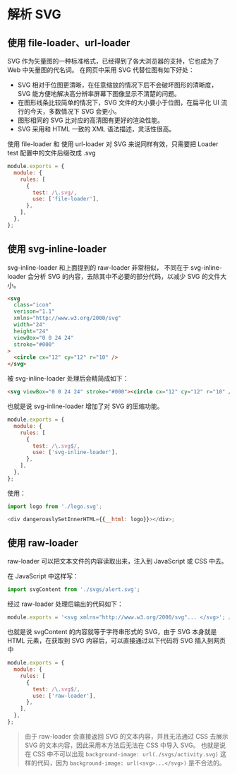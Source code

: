 # 解析 SVG

## 使用 file-loader、url-loader

SVG 作为矢量图的一种标准格式，已经得到了各大浏览器的支持，它也成为了 Web 中矢量图的代名词。 在网页中采用 SVG 代替位图有如下好处：

- SVG 相对于位图更清晰，在任意缩放的情况下后不会破坏图形的清晰度，SVG 能方便地解决高分辨率屏幕下图像显示不清楚的问题。
- 在图形线条比较简单的情况下，SVG 文件的大小要小于位图，在扁平化 UI 流行的今天，多数情况下 SVG 会更小。
- 图形相同的 SVG 比对应的高清图有更好的渲染性能。
- SVG 采用和 HTML 一致的 XML 语法描述，灵活性很高。

使用 file-loader 和 使用 url-loader 对 SVG 来说同样有效，只需要把 Loader test 配置中的文件后缀改成 .svg

```js
module.exports = {
  module: {
    rules: [
      {
        test: /\.svg/,
        use: ['file-loader'],
      },
    ],
  },
};
```

## 使用 svg-inline-loader

svg-inline-loader 和上面提到的 raw-loader 非常相似， 不同在于 svg-inline-loader 会分析 SVG 的内容，去除其中不必要的部分代码，以减少 SVG 的文件大小。

```html
<svg
  class="icon"
  verison="1.1"
  xmlns="http://www.w3.org/2000/svg"
  width="24"
  height="24"
  viewBox="0 0 24 24"
  stroke="#000"
>
  <circle cx="12" cy="12" r="10" />
</svg>
```

被 svg-inline-loader 处理后会精简成如下：

```html
<svg viewBox="0 0 24 24" stroke="#000"><circle cx="12" cy="12" r="10" /></svg>
```

也就是说 svg-inline-loader 增加了对 SVG 的压缩功能。

```js
module.exports = {
  module: {
    rules: [
      {
        test: /\.svg$/,
        use: ['svg-inline-loader'],
      },
    ],
  },
};
```

使用：

```js
import logo from './logo.svg';

<div dangerouslySetInnerHTML={{__html: logo}}></div>;
```

## 使用 raw-loader

raw-loader 可以把文本文件的内容读取出来，注入到 JavaScript 或 CSS 中去。

在 JavaScript 中这样写：

```js
import svgContent from './svgs/alert.svg';
```

经过 raw-loader 处理后输出的代码如下：

```js
module.exports = '<svg xmlns="http://www.w3.org/2000/svg"... </svg>'; // 末尾省略 SVG 内容
```

也就是说 svgContent 的内容就等于字符串形式的 SVG，由于 SVG 本身就是 HTML 元素，在获取到 SVG 内容后，可以直接通过以下代码将 SVG 插入到网页中

```js
module.exports = {
  module: {
    rules: [
      {
        test: /\.svg$/,
        use: ['raw-loader'],
      },
    ],
  },
};
```

> 由于 raw-loader 会直接返回 SVG 的文本内容，并且无法通过 CSS 去展示 SVG 的文本内容，因此采用本方法后无法在 CSS 中导入 SVG。 也就是说在 CSS 中不可以出现 `background-image: url(./svgs/activity.svg)` 这样的代码，因为 `background-image: url(<svg>...</svg>)` 是不合法的。
